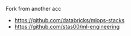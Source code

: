 


Fork from another acc
- https://github.com/databricks/mlops-stacks
- https://github.com/stas00/ml-engineering
